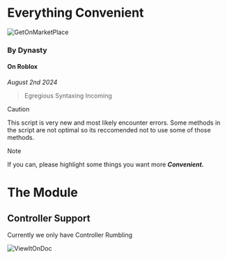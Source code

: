 # Everything Convenient

![GetOnMarketPlace](https://github.com/user-attachments/assets/f21d84d0-984e-4d0a-bc4d-62bb0aba9de2)

### By Dynasty
#### On Roblox
*August 2nd 2024*
> Egregious Syntaxing Incoming

> [!CAUTION]
> This script is very new and most likely encounter errors.
> Some methods in the script are not optimal so its reccomended not to use some of those methods.


> [!NOTE]
> If you can, please highlight some things you want more ***Convenient.***

# The Module
## Controller Support
Currently we only have Controller Rumbling

![ViewItOnDoc](https://github.com/user-attachments/assets/0f22e15e-4119-45e1-ac78-52528ed24756)

